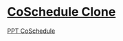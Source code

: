 # [CoSchedule Clone](https://jolly-crumble-ba6818.netlify.app/index.html)
[PPT CoSchedule](https://github.com/akashkmt/coSchedule-Clone/files/8635952/PPT.CoSchedule.pptx)

